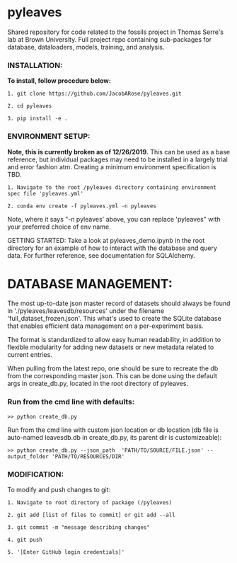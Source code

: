 # pyleaves
Shared repository for code related to the fossils project in Thomas Serre's lab at Brown University.
Full project repo containing sub-packages for database, dataloaders, models, training, and analysis.


### INSTALLATION: 
**To install, follow procedure below:**

    1. git clone https://github.com/JacobARose/pyleaves.git

    2. cd pyleaves

    3. pip install -e .

### ENVIRONMENT SETUP:
**Note, this is currently broken as of 12/26/2019.** This can be used as a base reference, but individual packages may need to be installed in a largely trial and error fashion atm. Creating a minimum environment specification is TBD.

    1. Navigate to the root /pyleaves directory containing environment spec file 'pyleaves.yml'

    2. conda env create -f pyleaves.yml -n pyleaves

Note, where it says "-n pyleaves' above, you can replace 'pyleaves" with your preferred choice of env name.

GETTING STARTED: Take a look at pyleaves_demo.ipynb in the root directory for an example of how to interact with the database and query data. For further reference, see documentation for SQLAlchemy.


DATABASE MANAGEMENT:
====================

The most up-to-date json master record of datasets should always be found in './pyleaves/leavesdb/resources' under the filename 'full_dataset_frozen.json'. This what's used to create the SQLite database that enables efficient data management on a per-experiment basis. 

The format is standardized to allow easy human readability, in addition to flexible modularity for adding new datasets or new metadata related to current entries.

When pulling from the latest repo, one should be sure to recreate the db from the corresponding master json. This can be done using the default args in create_db.py, located in the root directory of pyleaves.

### **Run from the cmd line with defaults:**

    >> python create_db.py

Run from the cmd line with custom json location or db location (db file is auto-named leavesdb.db in create_db.py, its parent dir is customizeable):

    >> python create_db.py --json_path  'PATH/TO/SOURCE/FILE.json' --output_folder 'PATH/TO/RESOURCES/DIR'

### MODIFICATION:
To modify and push changes to git:

    1. Navigate to root directory of package (/pyleaves)

    2. git add [list of files to commit] or git add --all

    3. git commit -m "message describing changes"

    4. git push

    5. '[Enter GitHub login credentials]'

